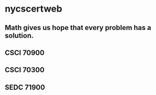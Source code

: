 # nycscertweb

## Math gives us hope that every problem has a solution.

## CSCI 70900


## CSCI 70300


## SEDC 71900

